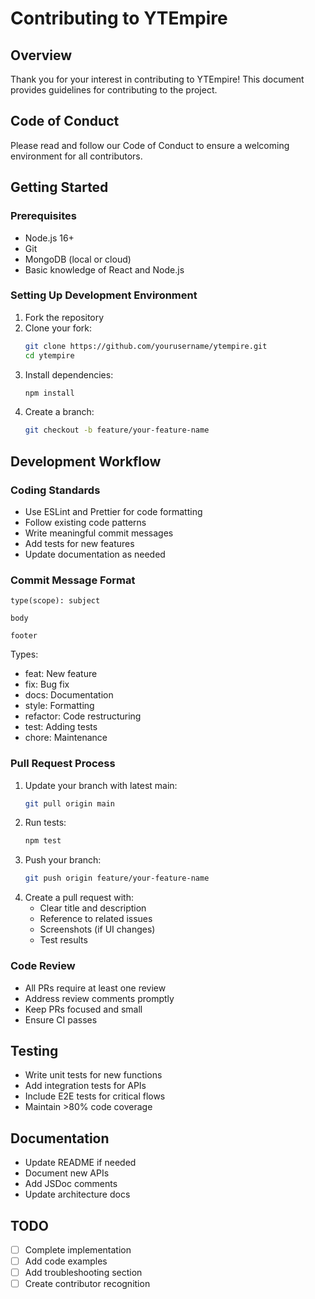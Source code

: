 # Contributing to YTEmpire

## Overview

Thank you for your interest in contributing to YTEmpire! This document provides guidelines for contributing to the project.

## Code of Conduct

Please read and follow our Code of Conduct to ensure a welcoming environment for all contributors.

## Getting Started

### Prerequisites

- Node.js 16+
- Git
- MongoDB (local or cloud)
- Basic knowledge of React and Node.js

### Setting Up Development Environment

1. Fork the repository
2. Clone your fork:
   ```bash
   git clone https://github.com/yourusername/ytempire.git
   cd ytempire
   ```
3. Install dependencies:
   ```bash
   npm install
   ```
4. Create a branch:
   ```bash
   git checkout -b feature/your-feature-name
   ```

## Development Workflow

### Coding Standards

- Use ESLint and Prettier for code formatting
- Follow existing code patterns
- Write meaningful commit messages
- Add tests for new features
- Update documentation as needed

### Commit Message Format

```
type(scope): subject

body

footer
```

Types:

- feat: New feature
- fix: Bug fix
- docs: Documentation
- style: Formatting
- refactor: Code restructuring
- test: Adding tests
- chore: Maintenance

### Pull Request Process

1. Update your branch with latest main:
   ```bash
   git pull origin main
   ```
2. Run tests:
   ```bash
   npm test
   ```
3. Push your branch:
   ```bash
   git push origin feature/your-feature-name
   ```
4. Create a pull request with:
   - Clear title and description
   - Reference to related issues
   - Screenshots (if UI changes)
   - Test results

### Code Review

- All PRs require at least one review
- Address review comments promptly
- Keep PRs focused and small
- Ensure CI passes

## Testing

- Write unit tests for new functions
- Add integration tests for APIs
- Include E2E tests for critical flows
- Maintain >80% code coverage

## Documentation

- Update README if needed
- Document new APIs
- Add JSDoc comments
- Update architecture docs

## TODO

- [ ] Complete implementation
- [ ] Add code examples
- [ ] Add troubleshooting section
- [ ] Create contributor recognition
